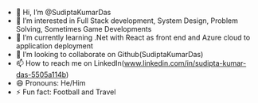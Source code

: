 - 👋 Hi, I’m @SudiptaKumarDas
- 👀 I’m interested in Full Stack development, System Design, Problem Solving, Sometimes Game Developments
- 🌱 I’m currently learning .Net with React as front end and Azure cloud to application deployment
- 💞️ I’m looking to collaborate on  Github(SudiptaKumarDas)
- 📫 How to reach me on LinkedIn(www.linkedin.com/in/sudipta-kumar-das-5505a114b)
- 😄 Pronouns: He/Him
- ⚡ Fun fact:  Football and Travel 

<!---
SudiptaKumarDas/SudiptaKumarDas is a ✨ special ✨ repository because its `README.md` (this file) appears on your GitHub profile.
You can click the Preview link to take a look at your changes.
--->
